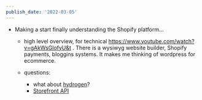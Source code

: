 ```yaml
---
publish_date: '2022-03-05'
---
```

- Making a start finally understanding the Shopify platform...
	
	- high level overview, for technical  https://www.youtube.com/watch?v=gAkWsGlofyU&t . There is a wysiwyg website builder, Shopify  payments, bloggins systems. It makes me thinking of wordpress for ecommerce.

	- questions:
		- what about [hydrogen](https://hydrogen.shopify.dev/)?
		- [Storefront API](https://shopify.dev/api/storefront#top)
